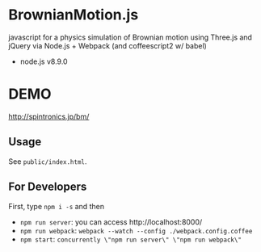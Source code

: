 # BrownianMotion.js
javascript for a physics simulation of Brownian motion using Three.js and jQuery via Node.js + Webpack (and coffeescript2 w/ babel)

+ node.js v8.9.0

# DEMO
<http://spintronics.jp/bm/>

## Usage
See `public/index.html`.

## For Developers
First, type `npm i -s` and then
+ `npm run server`: you can access http://localhost:8000/
+ `npm run webpack`: `webpack --watch --config ./webpack.config.coffee`
+ `npm start`: `concurrently \"npm run server\" \"npm run webpack\"`
